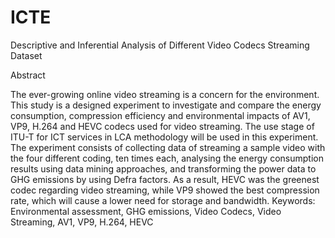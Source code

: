# ICTE
Descriptive and Inferential Analysis of Different Video Codecs Streaming Dataset

Abstract

The ever-growing online video streaming is a concern for the environment. This study is a designed experiment to investigate and compare the energy consumption, compression efficiency and environmental impacts of AV1, VP9, H.264 and HEVC codecs used for video streaming. 
The use stage of ITU-T for ICT services in LCA methodology will be used in this experiment. The experiment consists of collecting data of streaming a sample video with the four different coding, ten times each, analysing the energy consumption results using data mining approaches, and transforming the power data to GHG emissions by using Defra factors.
	As a result, HEVC was the greenest codec regarding video streaming, while VP9 showed the best compression rate, which will cause a lower need for storage and bandwidth.
Keywords:  Environmental assessment, GHG emissions, Video Codecs, Video Streaming, AV1, VP9, H.264, HEVC
